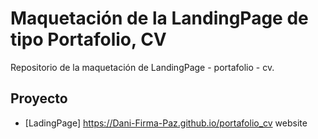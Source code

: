 # Maquetación de la LandingPage de tipo Portafolio, CV

Repositorio de la maquetación de LandingPage -  portafolio -  cv.

## Proyecto
- [LadingPage]
 https://Dani-Firma-Paz.github.io/portafolio_cv
 website